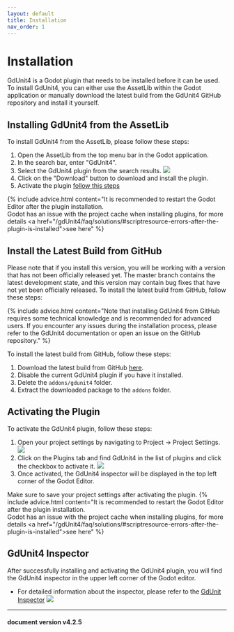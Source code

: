 ```yaml
---
layout: default
title: Installation
nav_order: 1
---
```


# Installation

GdUnit4 is a Godot plugin that needs to be installed before it can be used. To install GdUnit4, you can either use the AssetLib within the Godot application or manually download the latest build from the GdUnit4 GitHub repository and install it yourself.

## Installing GdUnit4 from the AssetLib

To install GdUnit4 from the AssetLib, please follow these steps:

1. Open the AssetLib from the top menu bar in the Godot application.
2. In the search bar, enter "GdUnit4".
3. Select the GdUnit4 plugin from the search results.
![](/gdUnit4/assets/images/install/activate-gdunit-step0.png)
4. Click on the "Download" button to download and install the plugin.
5. Activate the plugin [follow this steps](/gdUnit4/first_steps/install/#activate-the-plugin)

{% include advice.html
content="It is recommended to restart the Godot Editor after the plugin installation.<br>
Godot has an issue with the project cache when installing plugins, for more details <a href=\"/gdUnit4/faq/solutions/#scriptresource-errors-after-the-plugin-is-installed\">see here</a>"
%}

## Install the Latest Build from GitHub

Please note that if you install this version, you will be working with a version that has not been officially released yet. The master branch contains the latest development state, and this version may contain bug fixes that have not yet been officially released. To install the latest build from GitHub, follow these steps:

{% include advice.html
content="Note that installing GdUnit4 from GitHub requires some technical knowledge and is recommended for advanced users. If you encounter any issues during the installation process, please refer to the GdUnit4 documentation or open an issue on the GitHub repository."
%}

To install the latest build from GitHub, follow these steps:

1. Download the latest build from GitHub [here](https://github.com/MikeSchulze/gdUnit4/archive/refs/heads/master.zip).
2. Disable the current GdUnit4 plugin if you have it installed.
3. Delete the `addons/gdunit4` folder.
4. Extract the downloaded package to the `addons` folder.

## Activating the Plugin

To activate the GdUnit4 plugin, follow these steps:

1. Open your project settings by navigating to Project -> Project Settings.
![](/gdUnit4/assets/images/install/activate-gdunit-step1.png)
2. Click on the Plugins tab and find GdUnit4 in the list of plugins and click the checkbox to activate it.
![](/gdUnit4/assets/images/install/activate-gdunit-step2.png)
3. Once activated, the GdUnit4 inspector will be displayed in the top left corner of the Godot Editor.

Make sure to save your project settings after activating the plugin.
{% include advice.html
content="It is recommended to restart the Godot Editor after the plugin installation.<br>
Godot has an issue with the project cache when installing plugins, for more details <a href=\"/gdUnit4/faq/solutions/#scriptresource-errors-after-the-plugin-is-installed\">see here</a>"
%}

## GdUnit4 Inspector

After successfully installing and activating the GdUnit4 plugin, you will find the GdUnit4 inspector in the upper left corner of the Godot editor.

* For detailed information about the inspector, please refer to the [GdUnit Inspector](/gdUnit4/faq/run-tests/#the-gdunit-test-inspectorexplorer)
![](/gdUnit4/assets/images/install/activate-gdunit-step3.png)

---
<h4> document version v4.2.5 </h4>
